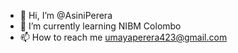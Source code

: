 - 👋 Hi, I’m @AsiniPerera
- 🌱 I’m currently learning NIBM Colombo
- 📫 How to reach me umayaperera423@gmail.com

<!---
AsiniPerera/AsiniPerera is a ✨ special ✨ repository because its `README.md` (this file) appears on your GitHub profile.
You can click the Preview link to take a look at your changes.
--->
